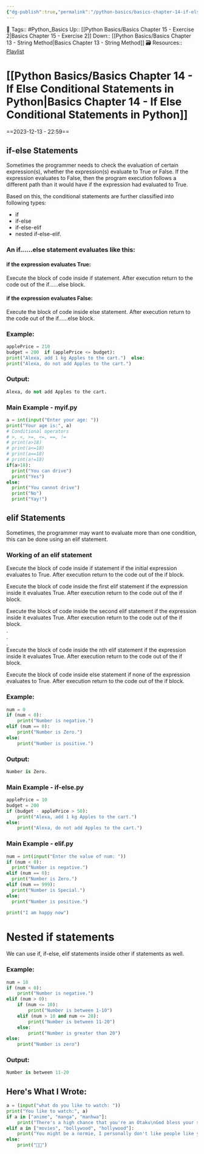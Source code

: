 ```yaml
---
{"dg-publish":true,"permalink":"/python-basics/basics-chapter-14-if-else-conditional-statements-in-python/","dgPassFrontmatter":true,"noteIcon":"1","created":"2023-12-13T22:59:30.967+05:30","updated":"2023-12-15T07:35:05.752+05:30"}
---
```


🧶 Tags:: #Python_Basics 
Up:: [[Python Basics/Basics Chapter 15 - Exercise 2\|Basics Chapter 15 - Exercise 2]]
Down:: [[Python Basics/Basics Chapter 13 - String Method\|Basics Chapter 13 - String Method]]
🗃 Resources:: [Playlist](https://www.youtube.com/playlist?list=PLu0W_9lII9agwh1XjRt242xIpHhPT2llg)
# [[Python Basics/Basics Chapter 14 - If Else Conditional Statements in Python\|Basics Chapter 14 - If Else Conditional Statements in Python]]
==2023-12-13 - 22:59==
## if-else Statements
Sometimes the programmer needs to check the evaluation of certain expression(s), whether the expression(s) evaluate to True or False. If the expression evaluates to False, then the program execution follows a different path than it would have if the expression had evaluated to True.

Based on this, the conditional statements are further classified into following types:
- if
- if-else
- if-else-elif
- nested if-else-elif.
### An if……else statement evaluates like this:
#### if the expression evaluates True:
Execute the block of code inside if statement. After execution return to the code out of the if……else block.
#### if the expression evaluates False:
Execute the block of code inside else statement. After execution return to the code out of the if……else block.
### Example:
```python
applePrice = 210
budget = 200  if (applePrice <= budget):
print("Alexa, add 1 kg Apples to the cart.")  else:
print("Alexa, do not add Apples to the cart.")
```

### Output:
```python
Alexa, do not add Apples to the cart.
```

### Main Example - myif.py
```python
a = int(input("Enter your age: "))
print("Your age is:", a)
# Conditional operators 
# >, <, >=, <=, ==, !=
# print(a>18)
# print(a<=18)
# print(a==18)
# print(a!=18)
if(a>18):
  print("You can drive")
  print("Yes")
else:
  print("You cannot drive")
  print("No")
  print("Yay!")
```
## elif Statements
Sometimes, the programmer may want to evaluate more than one condition, this can be done using an elif statement.
### Working of an elif statement
Execute the block of code inside if statement if the initial expression evaluates to True. After execution return to the code out of the if block.

Execute the block of code inside the first elif statement if the expression inside it evaluates True. After execution return to the code out of the if block.

Execute the block of code inside the second elif statement if the expression inside it evaluates True. After execution return to the code out of the if block.  
.  
.  
.  
Execute the block of code inside the nth elif statement if the expression inside it evaluates True. After execution return to the code out of the if block.

Execute the block of code inside else statement if none of the expression evaluates to True. After execution return to the code out of the if block.
### Example:
```python
num = 0
if (num < 0):
	print("Number is negative.")
elif (num == 0):
	print("Number is Zero.")
else:
	print("Number is positive.")
```
### Output:
```python
Number is Zero.
```
### Main Example - if-else.py
```python
applePrice = 10
budget = 200
if (budget - applePrice > 50):
    print("Alexa, add 1 kg Apples to the cart.")
else:
    print("Alexa, do not add Apples to the cart.")
```

### Main Example - elif.py
```python
num = int(input("Enter the value of num: "))
if (num < 0):
  print("Number is negative.")
elif (num == 0):
  print("Number is Zero.")
elif (num == 999):
  print("Number is Special.")
else:
  print("Number is positive.")

print("I am happy now")
```
# Nested if statements
We can use if, if-else, elif statements inside other if statements as well.  
### Example:
```python
num = 18
if (num < 0):
	print("Number is negative.")
elif (num > 0):
	if (num <= 10):
		print("Number is between 1-10")
	elif (num > 10 and num <= 20):
		print("Number is between 11-20")
	else:
		print("Number is greater than 20")
else:
	print("Number is zero")
```
### Output:
```python
Number is between 11-20
```

## Here's What I Wrote:
```python
a = (input("what do you like to watch: "))
print("You like to watch:", a)
if a in ["anime", "manga", "manhwa"]:
    print("There's a high chance that you're an Otaku\nGod bless your soul!")
elif a in ["movies", "bollywood", "hollywood"]:
    print("You might be a normie, I personally don't like people like you!\nGet out of my site this instant!")
else:
    print("😵‍💫")
```